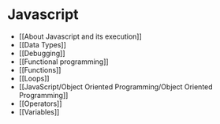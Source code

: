 # Javascript

- [[About Javascript and its execution]]
- [[Data Types]]
- [[Debugging]]
- [[Functional programming]]
- [[Functions]]
- [[Loops]]
- [[JavaScript/Object Oriented Programming/Object Oriented Programming]]
- [[Operators]]
- [[Variables]]



